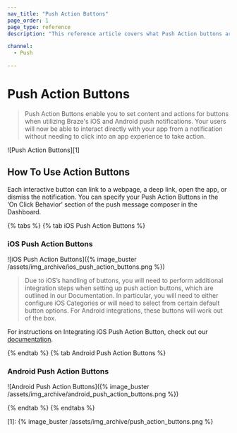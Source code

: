 ```yaml
---
nav_title: "Push Action Buttons"
page_order: 1
page_type: reference
description: "This reference article covers what Push Action buttons are and the difference across iOS and Android platforms."

channel:
  - Push

---
```


# Push Action Buttons

> Push Action Buttons enable you to set content and actions for buttons when utilizing Braze's iOS and Android push notifications. Your users will now be able to interact directly with your app from a notification without needing to click into an app experience to take action.

![Push Action Buttons][1]

## How To Use Action Buttons

Each interactive button can link to a webpage, a deep link, open the app, or dismiss the notification. You can specify your Push Action Buttons in the ‘On Click Behavior’ section of the push message composer in the Dashboard.

{% tabs %} 
{% tab iOS Push Action Buttons %}

### iOS Push Action Buttons
![iOS Push Action Buttons]({% image_buster /assets/img_archive/ios_push_action_buttons.png %})

>  Due to iOS’s handling of buttons, you will need to perform additional integration steps when setting up push action buttons, which are outlined in our Documentation. In particular, you will need to either configure iOS Categories or will need to select from certain default button options. For Android integrations, these buttons will work out of the box.

For instructions on Integrating iOS Push Action Button, check out our [documentation]({{site.baseurl}}/developer_guide/platform_integration_guides/ios/push_notifications/customization/action_buttons/).

{% endtab %} 
{% tab Android Push Action Buttons %}

### Android Push Action Buttons
![Android Push Action Buttons]({% image_buster /assets/img_archive/android_push_action_buttons.png %})

{% endtab %} 
{% endtabs %} 


[1]: {% image_buster /assets/img_archive/push_action_buttons.png %}

